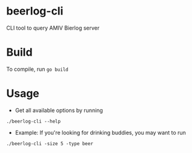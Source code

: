 # beerlog-cli
CLI tool to query AMIV Bierlog server

# Build
To compile, run
```go build```

# Usage
* Get all available options by running
```
./beerlog-cli --help
```
* Example: If you're looking for drinking buddies, you may want to run
```
./beerlog-cli -size 5 -type beer
```
